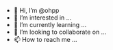 - 👋 Hi, I’m @ohpp
- 👀 I’m interested in ...
- 🌱 I’m currently learning ...
- 💞️ I’m looking to collaborate on ...
- 📫 How to reach me ...

<!---
ohpp/ohpp is a ✨ special ✨ repository because its `README.md` (this file) appears on your GitHub profile.
You can click the Preview link to take a look at your changes.
--->
